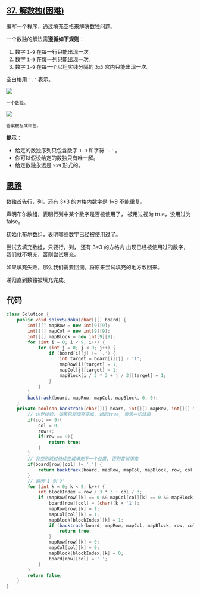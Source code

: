 ## [37. 解数独(困难)](https://leetcode-cn.com/problems/sudoku-solver/)
<div class="notranslate"><p>编写一个程序，通过填充空格来解决数独问题。</p>

<p>一个数独的解法需<strong>遵循如下规则</strong>：</p>

<ol>
	<li>数字&nbsp;<code>1-9</code>&nbsp;在每一行只能出现一次。</li>
	<li>数字&nbsp;<code>1-9</code>&nbsp;在每一列只能出现一次。</li>
	<li>数字&nbsp;<code>1-9</code>&nbsp;在每一个以粗实线分隔的&nbsp;<code>3x3</code>&nbsp;宫内只能出现一次。</li>
</ol>

<p>空白格用&nbsp;<code>'.'</code>&nbsp;表示。</p>

<p><img src="http://upload.wikimedia.org/wikipedia/commons/thumb/f/ff/Sudoku-by-L2G-20050714.svg/250px-Sudoku-by-L2G-20050714.svg.png"></p>

<p><small>一个数独。</small></p>

<p><img src="http://upload.wikimedia.org/wikipedia/commons/thumb/3/31/Sudoku-by-L2G-20050714_solution.svg/250px-Sudoku-by-L2G-20050714_solution.svg.png"></p>

<p><small>答案被标成红色。</small></p>

<p><strong>提示：</strong></p>

<ul>
	<li>给定的数独序列只包含数字&nbsp;<code>1-9</code>&nbsp;和字符&nbsp;<code>'.'</code>&nbsp;。</li>
	<li>你可以假设给定的数独只有唯一解。</li>
	<li>给定数独永远是&nbsp;<code>9x9</code>&nbsp;形式的。</li>
</ul>
</div>

## [思路](https://leetcode-cn.com/problems/sudoku-solver/solution/hui-su-fa-jie-shu-du-by-i_use_python/)
数独首先行，列，还有 3*3 的方格内数字是 1~9 不能重复。

声明布尔数组，表明行列中某个数字是否被使用了， 被用过视为 true，没用过为 false。

初始化布尔数组，表明哪些数字已经被使用过了。

尝试去填充数组，只要行，列， 还有 3*3 的方格内 出现已经被使用过的数字，我们就不填充，否则尝试填充。

如果填充失败，那么我们需要回溯。将原来尝试填充的地方改回来。

递归直到数独被填充完成。

## 代码
```java
class Solution {
    public void solveSudoku(char[][] board) {
        int[][] mapRow = new int[9][9];
        int[][] mapCol = new int[9][9];
        int[][] mapBlock = new int[9][9];
        for (int i = 0; i < 9; i++) {
            for (int j = 0; j < 9; j++) {
                if (board[i][j] != '.') {
                    int target = board[i][j] - '1';
                    mapRow[i][target] = 1;
                    mapCol[j][target] = 1;
                    mapBlock[i / 3 * 3 + j / 3][target] = 1;
                }
            }
        }
        backtrack(board, mapRow, mapCol, mapBlock, 0, 0);
    }
    private boolean backtrack(char[][] board, int[][] mapRow, int[][] mapCol, int[][] mapBlock, int row, int col) {
        // 边界校验, 如果已经填充完成, 返回true, 表示一切结束
        if(col == 9){
            col = 0;
            row++;
            if(row == 9){
                return true;
            }
        }
        // 非空则跳过继续尝试填充下一个位置, 否则尝试填充
        if(board[row][col] != '.') {
            return backtrack(board, mapRow, mapCol, mapBlock, row, col + 1);
        }
        // 遍历'1'到'9'
        for (int k = 0; k < 9; k++) {
            int blockIndex = row / 3 * 3 + col / 3;
            if (mapRow[row][k] == 0 && mapCol[col][k] == 0 && mapBlock[blockIndex][k] == 0) {
                board[row][col] = (char)(k + '1');
                mapRow[row][k] = 1;
                mapCol[col][k] = 1;
                mapBlock[blockIndex][k] = 1;
                if (backtrack(board, mapRow, mapCol, mapBlock, row, col)) {
                    return true;
                }
                mapRow[row][k] = 0;
                mapCol[col][k] = 0;
                mapBlock[blockIndex][k] = 0;
                board[row][col] = '.';
            }
        }
        return false;
    }
}
```
